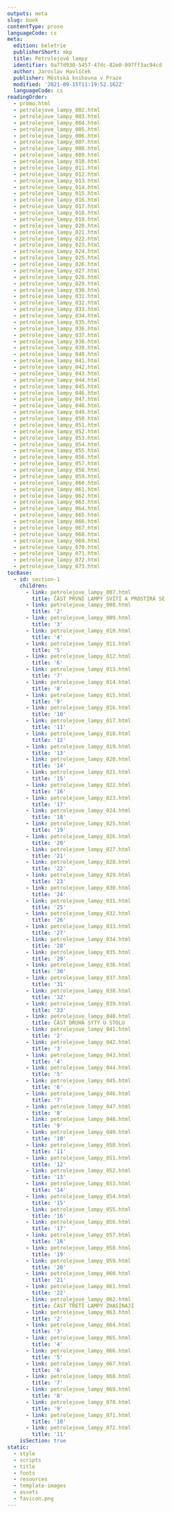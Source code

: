 ```yaml
---
outputs: meta
slug: book
contentType: prose
languageCode: cs
meta:
  edition: beletrie
  publisherShort: mkp
  title: Petrolejové lampy
  identifier: 9a77d930-5457-47dc-82e0-097ff3ac94cd
  author: Jaroslav Havlíček
  publisher: Městská knihovna v Praze
  modified: '2021-09-15T11:19:52.162Z'
  languageCode: cs
readingOrder:
  - promo.html
  - petrolejove_lampy_002.html
  - petrolejove_lampy_003.html
  - petrolejove_lampy_004.html
  - petrolejove_lampy_005.html
  - petrolejove_lampy_006.html
  - petrolejove_lampy_007.html
  - petrolejove_lampy_008.html
  - petrolejove_lampy_009.html
  - petrolejove_lampy_010.html
  - petrolejove_lampy_011.html
  - petrolejove_lampy_012.html
  - petrolejove_lampy_013.html
  - petrolejove_lampy_014.html
  - petrolejove_lampy_015.html
  - petrolejove_lampy_016.html
  - petrolejove_lampy_017.html
  - petrolejove_lampy_018.html
  - petrolejove_lampy_019.html
  - petrolejove_lampy_020.html
  - petrolejove_lampy_021.html
  - petrolejove_lampy_022.html
  - petrolejove_lampy_023.html
  - petrolejove_lampy_024.html
  - petrolejove_lampy_025.html
  - petrolejove_lampy_026.html
  - petrolejove_lampy_027.html
  - petrolejove_lampy_028.html
  - petrolejove_lampy_029.html
  - petrolejove_lampy_030.html
  - petrolejove_lampy_031.html
  - petrolejove_lampy_032.html
  - petrolejove_lampy_033.html
  - petrolejove_lampy_034.html
  - petrolejove_lampy_035.html
  - petrolejove_lampy_036.html
  - petrolejove_lampy_037.html
  - petrolejove_lampy_038.html
  - petrolejove_lampy_039.html
  - petrolejove_lampy_040.html
  - petrolejove_lampy_041.html
  - petrolejove_lampy_042.html
  - petrolejove_lampy_043.html
  - petrolejove_lampy_044.html
  - petrolejove_lampy_045.html
  - petrolejove_lampy_046.html
  - petrolejove_lampy_047.html
  - petrolejove_lampy_048.html
  - petrolejove_lampy_049.html
  - petrolejove_lampy_050.html
  - petrolejove_lampy_051.html
  - petrolejove_lampy_052.html
  - petrolejove_lampy_053.html
  - petrolejove_lampy_054.html
  - petrolejove_lampy_055.html
  - petrolejove_lampy_056.html
  - petrolejove_lampy_057.html
  - petrolejove_lampy_058.html
  - petrolejove_lampy_059.html
  - petrolejove_lampy_060.html
  - petrolejove_lampy_061.html
  - petrolejove_lampy_062.html
  - petrolejove_lampy_063.html
  - petrolejove_lampy_064.html
  - petrolejove_lampy_065.html
  - petrolejove_lampy_066.html
  - petrolejove_lampy_067.html
  - petrolejove_lampy_068.html
  - petrolejove_lampy_069.html
  - petrolejove_lampy_070.html
  - petrolejove_lampy_071.html
  - petrolejove_lampy_072.html
  - petrolejove_lampy_073.html
tocBase:
  - id: section-1
    children:
      - link: petrolejove_lampy_007.html
        title: ČÁST PRVNÍ LAMPY SVÍTÍ A PROSTÍRÁ SE
      - link: petrolejove_lampy_008.html
        title: '2'
      - link: petrolejove_lampy_009.html
        title: '3'
      - link: petrolejove_lampy_010.html
        title: '4'
      - link: petrolejove_lampy_011.html
        title: '5'
      - link: petrolejove_lampy_012.html
        title: '6'
      - link: petrolejove_lampy_013.html
        title: '7'
      - link: petrolejove_lampy_014.html
        title: '8'
      - link: petrolejove_lampy_015.html
        title: '9'
      - link: petrolejove_lampy_016.html
        title: '10'
      - link: petrolejove_lampy_017.html
        title: '11'
      - link: petrolejove_lampy_018.html
        title: '12'
      - link: petrolejove_lampy_019.html
        title: '13'
      - link: petrolejove_lampy_020.html
        title: '14'
      - link: petrolejove_lampy_021.html
        title: '15'
      - link: petrolejove_lampy_022.html
        title: '16'
      - link: petrolejove_lampy_023.html
        title: '17'
      - link: petrolejove_lampy_024.html
        title: '18'
      - link: petrolejove_lampy_025.html
        title: '19'
      - link: petrolejove_lampy_026.html
        title: '20'
      - link: petrolejove_lampy_027.html
        title: '21'
      - link: petrolejove_lampy_028.html
        title: '22'
      - link: petrolejove_lampy_029.html
        title: '23'
      - link: petrolejove_lampy_030.html
        title: '24'
      - link: petrolejove_lampy_031.html
        title: '25'
      - link: petrolejove_lampy_032.html
        title: '26'
      - link: petrolejove_lampy_033.html
        title: '27'
      - link: petrolejove_lampy_034.html
        title: '28'
      - link: petrolejove_lampy_035.html
        title: '29'
      - link: petrolejove_lampy_036.html
        title: '30'
      - link: petrolejove_lampy_037.html
        title: '31'
      - link: petrolejove_lampy_038.html
        title: '32'
      - link: petrolejove_lampy_039.html
        title: '33'
      - link: petrolejove_lampy_040.html
        title: ČÁST DRUHÁ SYTÝ U STOLU
      - link: petrolejove_lampy_041.html
        title: '2'
      - link: petrolejove_lampy_042.html
        title: '3'
      - link: petrolejove_lampy_043.html
        title: '4'
      - link: petrolejove_lampy_044.html
        title: '5'
      - link: petrolejove_lampy_045.html
        title: '6'
      - link: petrolejove_lampy_046.html
        title: '7'
      - link: petrolejove_lampy_047.html
        title: '8'
      - link: petrolejove_lampy_048.html
        title: '9'
      - link: petrolejove_lampy_049.html
        title: '10'
      - link: petrolejove_lampy_050.html
        title: '11'
      - link: petrolejove_lampy_051.html
        title: '12'
      - link: petrolejove_lampy_052.html
        title: '13'
      - link: petrolejove_lampy_053.html
        title: '14'
      - link: petrolejove_lampy_054.html
        title: '15'
      - link: petrolejove_lampy_055.html
        title: '16'
      - link: petrolejove_lampy_056.html
        title: '17'
      - link: petrolejove_lampy_057.html
        title: '18'
      - link: petrolejove_lampy_058.html
        title: '19'
      - link: petrolejove_lampy_059.html
        title: '20'
      - link: petrolejove_lampy_060.html
        title: '21'
      - link: petrolejove_lampy_061.html
        title: '22'
      - link: petrolejove_lampy_062.html
        title: ČÁST TŘETÍ LAMPY ZHASÍNAJÍ
      - link: petrolejove_lampy_063.html
        title: '2'
      - link: petrolejove_lampy_064.html
        title: '3'
      - link: petrolejove_lampy_065.html
        title: '4'
      - link: petrolejove_lampy_066.html
        title: '5'
      - link: petrolejove_lampy_067.html
        title: '6'
      - link: petrolejove_lampy_068.html
        title: '7'
      - link: petrolejove_lampy_069.html
        title: '8'
      - link: petrolejove_lampy_070.html
        title: '9'
      - link: petrolejove_lampy_071.html
        title: '10'
      - link: petrolejove_lampy_072.html
        title: '11'
    isSection: true
static:
  - style
  - scripts
  - title
  - fonts
  - resources
  - template-images
  - assets
  - favicon.png
---
```

